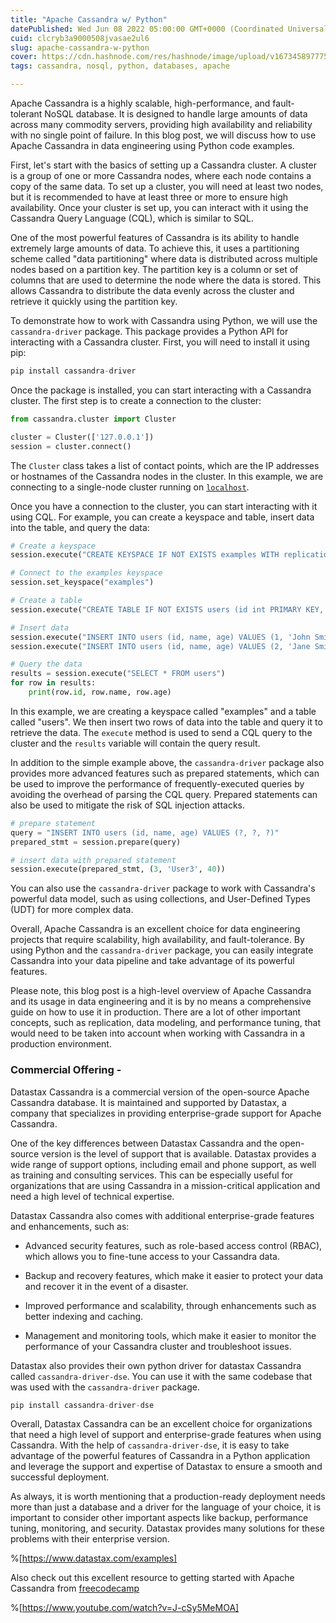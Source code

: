 ```yaml
---
title: "Apache Cassandra w/ Python"
datePublished: Wed Jun 08 2022 05:00:00 GMT+0000 (Coordinated Universal Time)
cuid: clcryb3a9000508jvasae2ul6
slug: apache-cassandra-w-python
cover: https://cdn.hashnode.com/res/hashnode/image/upload/v1673458977757/7b12323a-32e5-4f87-bb41-b56a229cd787.jpeg
tags: cassandra, nosql, python, databases, apache

---
```


Apache Cassandra is a highly scalable, high-performance, and fault-tolerant NoSQL database. It is designed to handle large amounts of data across many commodity servers, providing high availability and reliability with no single point of failure. In this blog post, we will discuss how to use Apache Cassandra in data engineering using Python code examples.

First, let's start with the basics of setting up a Cassandra cluster. A cluster is a group of one or more Cassandra nodes, where each node contains a copy of the same data. To set up a cluster, you will need at least two nodes, but it is recommended to have at least three or more to ensure high availability. Once your cluster is set up, you can interact with it using the Cassandra Query Language (CQL), which is similar to SQL.

One of the most powerful features of Cassandra is its ability to handle extremely large amounts of data. To achieve this, it uses a partitioning scheme called "data partitioning" where data is distributed across multiple nodes based on a partition key. The partition key is a column or set of columns that are used to determine the node where the data is stored. This allows Cassandra to distribute the data evenly across the cluster and retrieve it quickly using the partition key.

To demonstrate how to work with Cassandra using Python, we will use the `cassandra-driver` package. This package provides a Python API for interacting with a Cassandra cluster. First, you will need to install it using pip:

```python
pip install cassandra-driver
```

Once the package is installed, you can start interacting with a Cassandra cluster. The first step is to create a connection to the cluster:

```python
from cassandra.cluster import Cluster

cluster = Cluster(['127.0.0.1'])
session = cluster.connect()
```

The `Cluster` class takes a list of contact points, which are the IP addresses or hostnames of the Cassandra nodes in the cluster. In this example, we are connecting to a single-node cluster running on [`localhost`](http://localhost).

Once you have a connection to the cluster, you can start interacting with it using CQL. For example, you can create a keyspace and table, insert data into the table, and query the data:

```python
# Create a keyspace
session.execute("CREATE KEYSPACE IF NOT EXISTS examples WITH replication = {'class': 'SimpleStrategy', 'replication_factor': 1}")

# Connect to the examples keyspace
session.set_keyspace("examples")

# Create a table
session.execute("CREATE TABLE IF NOT EXISTS users (id int PRIMARY KEY, name text, age int)")

# Insert data
session.execute("INSERT INTO users (id, name, age) VALUES (1, 'John Smith', 30)")
session.execute("INSERT INTO users (id, name, age) VALUES (2, 'Jane Smith', 25)")

# Query the data
results = session.execute("SELECT * FROM users")
for row in results:
    print(row.id, row.name, row.age)
```

In this example, we are creating a keyspace called "examples" and a table called "users". We then insert two rows of data into the table and query it to retrieve the data. The `execute` method is used to send a CQL query to the cluster and the `results` variable will contain the query result.

In addition to the simple example above, the `cassandra-driver` package also provides more advanced features such as prepared statements, which can be used to improve the performance of frequently-executed queries by avoiding the overhead of parsing the CQL query. Prepared statements can also be used to mitigate the risk of SQL injection attacks.

```python
# prepare statement 
query = "INSERT INTO users (id, name, age) VALUES (?, ?, ?)"
prepared_stmt = session.prepare(query)

# insert data with prepared statement
session.execute(prepared_stmt, (3, 'User3', 40))
```

You can also use the `cassandra-driver` package to work with Cassandra's powerful data model, such as using collections, and User-Defined Types (UDT) for more complex data.

Overall, Apache Cassandra is an excellent choice for data engineering projects that require scalability, high availability, and fault-tolerance. By using Python and the `cassandra-driver` package, you can easily integrate Cassandra into your data pipeline and take advantage of its powerful features.

Please note, this blog post is a high-level overview of Apache Cassandra and its usage in data engineering and it is by no means a comprehensive guide on how to use it in production. There are a lot of other important concepts, such as replication, data modeling, and performance tuning, that would need to be taken into account when working with Cassandra in a production environment.

### Commercial Offering -

Datastax Cassandra is a commercial version of the open-source Apache Cassandra database. It is maintained and supported by Datastax, a company that specializes in providing enterprise-grade support for Apache Cassandra.

One of the key differences between Datastax Cassandra and the open-source version is the level of support that is available. Datastax provides a wide range of support options, including email and phone support, as well as training and consulting services. This can be especially useful for organizations that are using Cassandra in a mission-critical application and need a high level of technical expertise.

Datastax Cassandra also comes with additional enterprise-grade features and enhancements, such as:

* Advanced security features, such as role-based access control (RBAC), which allows you to fine-tune access to your Cassandra data.
    
* Backup and recovery features, which make it easier to protect your data and recover it in the event of a disaster.
    
* Improved performance and scalability, through enhancements such as better indexing and caching.
    
* Management and monitoring tools, which make it easier to monitor the performance of your Cassandra cluster and troubleshoot issues.
    

Datastax also provides their own python driver for datastax Cassandra called `cassandra-driver-dse`. You can use it with the same codebase that was used with the `cassandra-driver` package.

```python
pip install cassandra-driver-dse
```

Overall, Datastax Cassandra can be an excellent choice for organizations that need a high level of support and enterprise-grade features when using Cassandra. With the help of `cassandra-driver-dse`, it is easy to take advantage of the powerful features of Cassandra in a Python application and leverage the support and expertise of Datastax to ensure a smooth and successful deployment.

As always, it is worth mentioning that a production-ready deployment needs more than just a database and a driver for the language of your choice, it is important to consider other important aspects like backup, performance tuning, monitoring, and security. Datastax provides many solutions for these problems with their enterprise version.

%[https://www.datastax.com/examples] 

Also check out this excellent resource to getting started with Apache Cassandra from [freecodecamp](https://www.freecodecamp.org/)

%[https://www.youtube.com/watch?v=J-cSy5MeMOA]